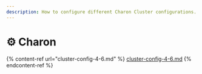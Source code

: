 ```yaml
---
description: How to configure different Charon Cluster configurations.
---
```


# ⚙ Charon

{% content-ref url="cluster-config-4-6.md" %}
[cluster-config-4-6.md](cluster-config-4-6.md)
{% endcontent-ref %}
